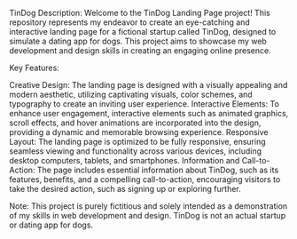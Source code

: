 TinDog
Description:
Welcome to the TinDog Landing Page project! This repository represents my endeavor to create an eye-catching and interactive landing page for a fictional startup called TinDog, designed to simulate a dating app for dogs. This project aims to showcase my web development and design skills in creating an engaging online presence.

Key Features:

Creative Design: The landing page is designed with a visually appealing and modern aesthetic, utilizing captivating visuals, color schemes, and typography to create an inviting user experience.
Interactive Elements: To enhance user engagement, interactive elements such as animated graphics, scroll effects, and hover animations are incorporated into the design, providing a dynamic and memorable browsing experience.
Responsive Layout: The landing page is optimized to be fully responsive, ensuring seamless viewing and functionality across various devices, including desktop computers, tablets, and smartphones.
Information and Call-to-Action: The page includes essential information about TinDog, such as its features, benefits, and a compelling call-to-action, encouraging visitors to take the desired action, such as signing up or exploring further.

Note: This project is purely fictitious and solely intended as a demonstration of my skills in web development and design. TinDog is not an actual startup or dating app for dogs.
